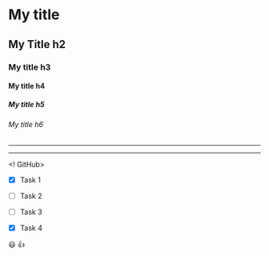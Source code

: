 # My title 
## My Title h2
### My title h3
#### My title h4
##### My title h5
###### My title h6
---
___

<! GitHub>

*[X] Task 1

* [ ] Task 2

* [ ] Task 3

* [X] Task 4

:smiley: :+1:
